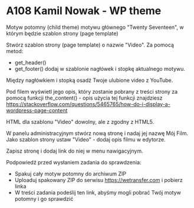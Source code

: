 # A108 Kamil Nowak - WP theme


Motyw potomny (child theme) motywu głównego "Twenty Seventeen", w którym będzie szablon strony (page template)

Stwórz szablon strony (page template) o nazwie "Video". 
Za pomocą metod:
* get_header() 
* get_footer() 
dodaj w szablonie nagłówek i stopkę aktualnego motywu.

Między nagłówkiem i stopką osadź Twoje ulubione video z YouTube.

Pod filem wyświetl jego opis, który zostanie pobrany z treści strony za pomocą funkcji the_content() - opis użycia tej funkcji znajdziesz
https://stackoverflow.com/questions/5465765/how-do-i-display-a-wordpress-page-content

HTML dla szablonu "Video" dowolny, ale z zgodny z HTML5.

W panelu administracyjnym stwórz nową stronę i nadaj jej nazwę Mój Film. 
Jako szablon strony ustaw "Video" - dodaj opis filmu w edytorze.

Zapisz stronę i dodaj link do niej w menu nawigacyjnym.

Podpowiedź przed wysłaniem zadania do sprawdzenia:
* Spakuj cały motyw potomny do archiwum ZIP
* Uploaduj spakowany ZIP do serwisu https://wetransfer.com i pobierz linka
* W treści zadania podeślij ten link, abyśmy mogli pobrać Twój motyw potomny i go sprawdzić